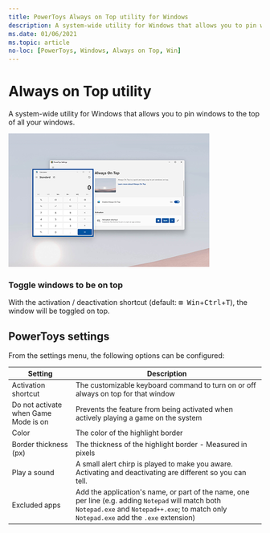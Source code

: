 ```yaml
---
title: PowerToys Always on Top utility for Windows
description: A system-wide utility for Windows that allows you to pin windows to the top of your screen. 
ms.date: 01/06/2021
ms.topic: article
no-loc: [PowerToys, Windows, Always on Top, Win]
---
```


# Always on Top utility

A system-wide utility for Windows that allows you to pin windows to the top of all your windows. 

![ColorPicker](../images/pt-always-on-top.png)

### Toggle windows to be on top

With the activation / deactivation shortcut (default: <kbd>⊞ Win</kbd>+<kbd>Ctrl</kbd>+<kbd>T</kbd>), the window will be toggled on top.

## PowerToys settings

From the settings menu, the following options can be configured:

| Setting | Description |
| --- | --- |
| Activation shortcut | The customizable keyboard command to turn on or off always on top for that window |
| Do not activate when Game Mode is on | Prevents the feature from being activated when actively playing a game on the system |
| Color | The color of the highlight border |
| Border thickness (px)| The thickness of the highlight border - Measured in pixels |
| Play a sound | A small alert chirp is played to make you aware.  Activating and deactivating are different so you can tell. |
| Excluded apps | Add the application's name, or part of the name, one per line (e.g. adding `Notepad` will match both `Notepad.exe` and `Notepad++.exe`; to match only `Notepad.exe` add the `.exe` extension) |
